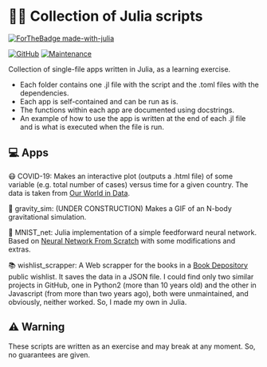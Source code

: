 # 👨‍💻 Collection of Julia scripts

[![ForTheBadge made-with-julia](https://forthebadge.com/images/badges/made-with-julia.svg)](https://julialang.org)

[![GitHub](https://img.shields.io/github/license/Ezequiel92/julia_apps?style=flat-square)](https://github.com/Ezequiel92/julia_apps/blob/main/LICENSE) [![Maintenance](https://img.shields.io/maintenance/yes/2021?style=flat-square)](mailto:lozano.ez@gmail.com)

Collection of single-file apps written in Julia, as a learning exercise.

- Each folder contains one .jl file with the script and the .toml files with the dependencies. 
- Each app is self-contained and can be run as is.  
- The functions within each app are documented using docstrings. 
- An example of how to use the app is written at the end of each .jl file and is what is executed when the file is run. 

## 💻 Apps

😷 COVID-19: Makes an interactive plot (outputs a .html file) of some variable (e.g. total number of cases) versus time for a given country. The data is taken from [Our World in Data](https://github.com/owid/covid-19-data).

🌌 gravity_sim: (UNDER CONSTRUCTION) Makes a GIF of an N-body gravitational simulation.

🤖 MNIST_net: Julia implementation of a simple feedforward neural network. Based on [Neural Network From Scratch](https://github.com/Bot-Academy/NeuralNetworkFromScratch) with some modifications and extras.

📚 wishlist_scrapper: A Web scrapper for the books in a [Book Depository](https://www.bookdepository.com) public wishlist. It saves the data in a JSON file. I could find only two similar projects in GitHub, one in Python2 (more than 10 years old) and the other in Javascript (from more than two years ago), both were unmaintained, and obviously, neither worked. So, I made my own in Julia.

## ⚠️ Warning

These scripts are written as an exercise and may break at any moment. So, no guarantees are given.
